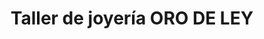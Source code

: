 ---
title: "Taller de joyería ORO DE LEY"
url: /amalfi/taller-de-joyeria-oro-de-ley/
shop: joyería
---